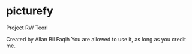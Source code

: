 # picturefy
Project RW Teori

Created by Allan Bil Faqih
You are allowed to use it, as long as you credit me.
